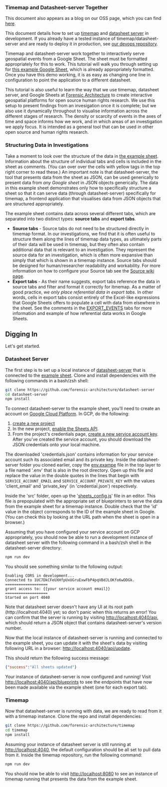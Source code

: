 ### Timemap and Datasheet-server Together

This document also appears as a blog on our OSS page, which you can find [here](https://engineering.forensic-architecture.org/timemap-and-datsheet-server).

This document details how to set up [timemap](https://github.com/forensic-architecture/timemap) and [datasheet server](https://github.com/forensic-architecture/datasheet-server) in development. If you already have a tested instance of timemap/datasheet-server and are ready to deploy it in production, see [our devops repository](https://github.com/forensic-architecture/devops/tree/master/timemap_datasheet).

Timemap and datasheet-server work together to interactively serve geospatial events from a Google Sheet. The sheet must be formatted appropriately for this to work. This tutorial will walk you through setting up for [this example Google Sheet](https://docs.google.com/spreadsheets/d/1UC7DkCFeUXHfpUxUGruExwFbP4pqVBdJLOKfo6wDDGk), which is already appropriately formatted. Once you have this demo working, it is as easy as changing one line in configuration to point the application to a different datasheet.

This tutorial is also useful to learn the way that we use timemap, datasheet server, and Google Sheets at [Forensic Architecture](https://www.forensic-architecture.org/) to create interactive geospatial platforms for open source human rights research. We use this setup to present findings from an invesigation once it is complete; but we also use it dynamically throughout to visualise information across the different stages of research. The density or scarcity of events in the axes of time and space informs how we work, and in which areas of an investigation we apply focus. It is intended as a general tool that can be used in other open source and human rights research.

### Structuring Data in Investigations

Take a moment to look over the structure of the data in [the example sheet](https://docs.google.com/spreadsheets/d/1UC7DkCFeUXHfpUxUGruExwFbP4pqVBdJLOKfo6wDDGk). Information about the structure of individual tabs and cells is included in the sheet as comments. (You can over over the cells with yellow tags in the top right corner to read these.) An important note is that datasheet-server, the tool that presents data from the sheet as JSON, can be used generically to present data from _any Google sheet_ in JSON objects generically. The data in this example sheet demonstrates only how to specifically structure a sheet so that it can serve data (through datasheet-server) specifically for timemap, a frontend application that visualises data from JSON objects that are structured appropriately.

The example sheet contains data across several different tabs, which are separated into two distinct types: **source tabs** and **export tabs**.

* **Source tabs** - Source tabs do not need to be structured directly in timemap format. In our investigations, we find that it is often useful to structure them along the lines of timemap data types, as ultimately parts of their data will be used in timemap, but they often also contain additional data that is relevant to an investigation. They represent the source data for an investigation, which is often more expansive than simply that which is shown in a timemap instance. Source tabs should be designed for human/researcher readability and workability. For more information on how to configure your Source tab see the [Source wiki page](https://github.com/forensic-architecture/timemap/wiki/sources).
* **Export tabs** - As their name suggests, export tabs reference the data in source tabs and filter and format it correctly for itmemap. As a matter of good practice, _we only place referential data in export tabs_. In other words, cells in export tabs consist entirely of the Excel-like expressions that Google Sheets offers to populate a cell with data from elsewhere in the sheet. See the comments in the [EXPORT_EVENTS](https://docs.google.com/spreadsheets/d/1UC7DkCFeUXHfpUxUGruExwFbP4pqVBdJLOKfo6wDDGk/edit#gid=974355827) tabs for more information and example of how referential data works in Google Sheets.

## Digging In

Let's get started.

### Datasheet Server

The first step is to set up a local instance of [datasheet-server](https://github.com/forensic-architecture/datasheet-server) that is connected to the [example sheet](https://docs.google.com/spreadsheets/d/1UC7DkCFeUXHfpUxUGruExwFbP4pqVBdJLOKfo6wDDGk). Clone and install dependencies with the following commands in a bash/zsh shell:

```bash
git clone https://github.com/forensic-architecture/datasheet-server
cd datasheet-server
npm install
```

To connect datasheet-server to the example sheet, you'll need to create an account on [Google Cloud Platform](https://console.cloud.google.com/home/dashboard). In GCP, do the following:
1. [create a new project](https://console.cloud.google.com/projectcreate)
2. In the new project, [enable the Sheets API](https://console.cloud.google.com/apis/library/sheets.googleapis.com).
3. From the project's credentials page, [create a new service account key](https://cloud.google.com/iam/docs/creating-managing-service-account-keys). After you've created the service account, you should download the JSON credentials onto your local machine.

The downloaded 'credentials.json' contains information for your service account such its associated email and its private key. Inside the datasheet-server folder you cloned earlier, copy the [env.exampe](/env.example) file in the top layer to a file named '.env' that is also in the root directory. Open up this file and replace the value in the double quotes in the lines that begin with `SERVICE_ACCOUNT_EMAIL` and `SERVICE_ACCOUNT_PRIVATE_KEY` with the values 'client_email' and 'private_key' (in 'credential.json') respectively.

Inside the 'src' folder, open up the '[sheets_config.js](sheets_config.js)' file in an editor. This file is prepopulated with the appropriate set of blueprinters to serve the data from the example sheet for a timemap instance. Double check that the 'id' value in the object corresponds to the ID of the example sheet in Google. (You can check this by looking at the URL path when the sheet is open in a browser.)

Assuming that you have configured your service account on GCP appropriately, you should now be able to run a development instance of datasheet server with the following command in a bash/zsh shell in the datasheet-server directory:
```bash
npm run dev
```

You should see something similar to the following output:
```
Enabling CORS in development...
Connected to 1UC7DkCFeUXHfpUxUGruExwFbP4pqVBdJLOKfo6wDDGk.
===================
grant access to: {{your service account email}}
===================
Started on port 4040
```

Note that datasheet server doesn't have any UI at its root path (http://localhost:4040) yet; so don't panic when this returns an error! You can confirm that the server is running by visiting [http://localhost:4040/api](https://localhost:4040/api), which should return a JSON object that contains datasheet-server's version number.

Now that the local instance of datasheet-server is running and connected to the example sheet, you can update it with the sheet's data by visiting following URL in a browser: [http://localhost:4040/api/update](http://localhost:4040/api/update).

This should return the following success message:

```json
{"success":"All sheets updated"}
```

Your instance of datasheet-server is now configured and running! Visit [http://localhost:4040/api/blueprints](http://localhost:4040/api/blueprints) to see the endpoints that have now been made available via the example sheet (one for each export tab).

### Timemap

Now that datasheet-server is running with data, we are ready to read from it with a timemap instance. Clone the repo and install dependencies:

```bash
git clone https://github.com/forensic-architecture/timemap
cd timemap
npm install
```

Assuming your instance of datasheet server is still running at [http://localhost:4040](http://localhost:4040/api), the default configuration should be all set to pull data from it. Inside the timemap repository, run the following command:

```bash
npm run dev
```

You should now be able to visit [http://localhost:8080](http://localhost:8080) to see an instance of timemap running that presents the data from the example sheet. 

